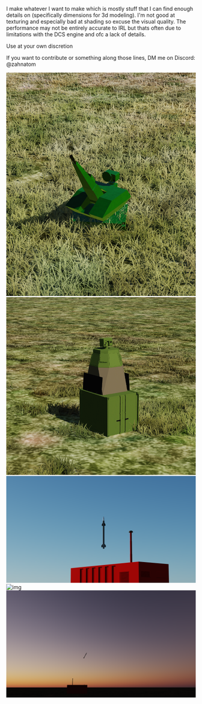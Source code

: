 I make whatever I want to make which is mostly stuff that I can find enough details on (specifically dimensions for 3d modeling). I'm not good at texturing and especially bad at shading so excuse the visual quality.
The performance may not be entirely accurate to IRL but thats often due to limitations with the DCS engine and ofc a lack of details.

Use at your own discretion

If you want to contribute or something along those lines, DM me on Discord: @zahnatom


![img](pictures/1image.png)
![img](pictures/2image.png)
![img](pictures/3image.png)
![img](pictures/4image.png)
![img](pictures/5image.png)
